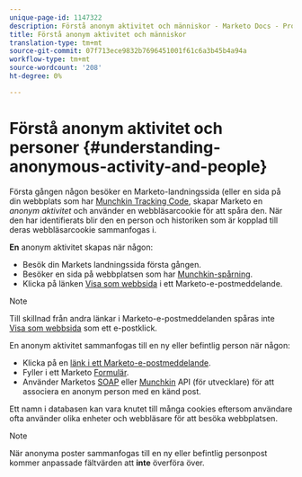 ```yaml
---
unique-page-id: 1147322
description: Förstå anonym aktivitet och människor - Marketo Docs - Produktdokumentation
title: Förstå anonym aktivitet och människor
translation-type: tm+mt
source-git-commit: 07f713ece9832b7696451001f61c6a3b45b4a94a
workflow-type: tm+mt
source-wordcount: '208'
ht-degree: 0%

---
```



# Förstå anonym aktivitet och personer {#understanding-anonymous-activity-and-people}

Första gången någon besöker en Marketo-landningssida (eller en sida på din webbplats som har [Munchkin Tracking Code](/help/marketo/product-docs/administration/additional-integrations/add-munchkin-tracking-code-to-your-website.md), skapar Marketo en _anonym aktivitet_ och använder en webbläsarcookie för att spåra den. När den har identifierats blir den en person och historiken som är kopplad till deras webbläsarcookie sammanfogas i.

**En** anonym aktivitet skapas när någon:

* Besök din Markets landningssida första gången.
* Besöker en sida på webbplatsen som har [Munchkin-spårning](/help/marketo/product-docs/administration/additional-integrations/add-munchkin-tracking-code-to-your-website.md).
* Klicka på länken [Visa som webbsida](/help/marketo/product-docs/email-marketing/general/functions-in-the-editor/add-a-view-as-web-page-link-to-an-email.md) i ett Marketo-e-postmeddelande.

>[!NOTE]
>
>Till skillnad från andra länkar i Marketo-e-postmeddelanden spåras inte [Visa som webbsida](/help/marketo/product-docs/email-marketing/general/functions-in-the-editor/add-a-view-as-web-page-link-to-an-email.md) som ett e-postklick.

En anonym aktivitet sammanfogas till en ny eller befintlig person när någon:

* Klicka på en [länk i ett Marketo-e-postmeddelande](/help/marketo/product-docs/email-marketing/general/using-tokens/add-a-system-token-as-a-link-in-an-email.md).
* Fyller i ett Marketo [Formulär](/help/marketo/product-docs/demand-generation/forms/form-actions/embed-a-form-on-your-website.md).
* Använder Marketos [SOAP](/help/marketo/product-docs/administration/additional-integrations/configuring-your-soap-api-settings.md) eller [Munchkin](/help/marketo/product-docs/administration/additional-integrations/add-munchkin-tracking-code-to-your-website.md) API (för utvecklare) för att associera en anonym person med en känd post.

Ett namn i databasen kan vara knutet till många cookies eftersom användare ofta använder olika enheter och webbläsare för att besöka webbplatsen.

>[!NOTE]
>
>När anonyma poster sammanfogas till en ny eller befintlig personpost kommer anpassade fältvärden att **inte** överföra över.
